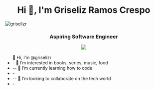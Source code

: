 <h1 align="center">Hi 👋, I'm Griseliz Ramos Crespo</h1>
<p align="left"> <img src="https://komarev.com/ghpvc/?username=griselizr&label=Profile%20views&color=0e75b6&style=flat" alt="griselizr" /> </p>
<h3 align="center">Aspiring Software Engineer</h3>
<div id="header" align="center">
  <img src="https://media.giphy.com/media/1uLQUtPLbJMQ0/giphy.gif" width="500"/>
</div>

<div>
<ul>
👋 Hi, I’m @griselizr
  <li>- 👀 I’m interested in books, series, music, food </li>
<li>-- 🌱 I’m currently learning how to code<li>-
<li>-- 💞️ I’m looking to collaborate on the tech world<li>-

<!---
griselizr/griselizr is a ✨ special ✨ repository because its `README.md` (this file) appears on your GitHub profile.
You can click the Preview link to take a look at your changes.
---


<h3 align="left">Languages and Tools:</h3>
<p align="left"> <a href="https://www.cprogramming.com/" target="_blank" rel="noreferrer"> <img src="https://raw.githubusercontent.com/devicons/devicon/master/icons/c/c-original.svg" alt="c" width="40" height="40"/> </a> <a href="https://git-scm.com/" target="_blank" rel="noreferrer"> <img src="https://www.vectorlogo.zone/logos/git-scm/git-scm-icon.svg" alt="git" width="40" height="40"/> </a> <a href="https://www.linux.org/" target="_blank" rel="noreferrer"> <img src="https://raw.githubusercontent.com/devicons/devicon/master/icons/linux/linux-original.svg" alt="linux" width="40" height="40"/> </a> </p>

<p><img align="center" src="https://github-readme-stats.vercel.app/api/top-langs?username=griselizr&show_icons=true&locale=en&layout=compact" alt="griselizr" /></p>

<p><img align="center" src="https://github-readme-streak-stats.herokuapp.com/?user=griselizr&" alt="griselizr" /></p>


<p>&nbsp;<img align="center" src="https://github-readme-stats.vercel.app/api?username=griselizr&show_icons=true&locale=en" alt="griselizr" /></p>
